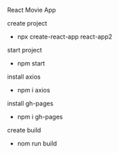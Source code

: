 React Movie App

create project

- npx create-react-app react-app2

start project

- npm start

install axios

- npm i axios

install gh-pages

- npm i gh-pages

create build 

- nom run build